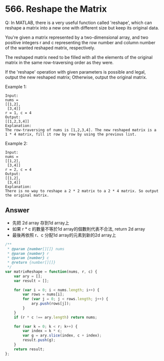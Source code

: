 # 566. Reshape the Matrix
Q: In MATLAB, there is a very useful function called 'reshape', which can reshape a matrix into a new one with different size but keep its original data.

You're given a matrix represented by a two-dimensional array, and two positive integers r and c representing the row number and column number of the wanted reshaped matrix, respectively.

The reshaped matrix need to be filled with all the elements of the original matrix in the same row-traversing order as they were.

If the 'reshape' operation with given parameters is possible and legal, output the new reshaped matrix; Otherwise, output the original matrix.

Example 1:
```
Input: 
nums = 
[[1,2],
 [3,4]]
r = 1, c = 4
Output: 
[[1,2,3,4]]
Explanation:
The row-traversing of nums is [1,2,3,4]. The new reshaped matrix is a 1 * 4 matrix, fill it row by row by using the previous list.
```
Example 2:
```
Input: 
nums = 
[[1,2],
 [3,4]]
r = 2, c = 4
Output: 
[[1,2],
 [3,4]]
Explanation:
There is no way to reshape a 2 * 2 matrix to a 2 * 4 matrix. So output the original matrix.
```
## Answer
* 先把 2d array 存到1d array上
* 如果 r * c 的數量不等於1d array的個數則代表不合法, return 2d array
* 最後再依照 r、c 分配1d array的元素到新的2d array上

```javascript
/**
 * @param {number[][]} nums
 * @param {number} r
 * @param {number} c
 * @return {number[][]}
 */
var matrixReshape = function(nums, r, c) {
    var ary = [];
    var result = [];
    
    for (var i = 0; i < nums.length; i++) {
        var rows = nums[i];
        for (var j = 0; j < rows.length; j++) {
            ary.push(rows[j]);
        }
    }
    if (r * c !== ary.length) return nums;
    
    for (var k = 0; k < r; k++) {
        var index = k * c;
        var g = ary.slice(index, c + index);
        result.push(g);
    }
    return result;
};
```